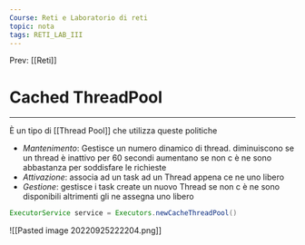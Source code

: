 ```yaml
---
Course: Reti e Laboratorio di reti
topic: nota
tags: RETI_LAB_III
---
```


Prev: [[Reti]]

# Cached ThreadPool
---


È un tipo di [[Thread Pool]] che utilizza queste politiche

- _Mantenimento_: Gestisce un numero dinamico di thread. diminuiscono se un thread è inattivo per 60 secondi aumentano se non c è ne sono abbastanza per soddisfare le richieste
- _Attivazione_: associa ad un task ad un Thread appena ce ne uno libero
- _Gestione_: gestisce i task create un nuovo Thread se non c è ne sono disponibili altrimenti gli ne assegna uno libero

```java
ExecutorService service = Executors.newCacheThreadPool()
```


![[Pasted image 20220925222204.png]]